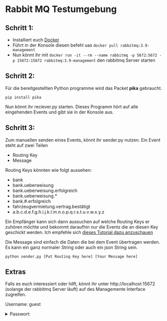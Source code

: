 # Rabbit MQ Testumgebung
Schritt 1:
---
 - Installiert euch [Docker](https://docs.docker.com/get-docker/)
 - Führt in der Konsole diesen befehl uas `docker pull rabbitmq:3.9-management`
 - Nun könnt ihr mit `docker run -it --rm --name rabbitmq -p 5672:5672 -p 15672:15672 rabbitmq:3.9-management` den rabbitmq Server starten

Schritt 2:
 ---
 Für die bereitgestellten Python programme wird das Packet **pika** gebraucht.

 `pip install pika`

 Nun könnt ihr reciever.py starten. Dieses Programm hört auf alle eingehenden Events und gibt sie in der Konsole aus.

 Schritt 3:
 ---
 Zum manuellen senden eines Events, könnt ihr sender.py nutzen.
 Ein Event steht auf zwei Teilen

 - Routing Key
 - Message

 Routing Keys könnten wie folgt aussehen:
   - bank
   - bank.ueberweisung
   - bank.ueberweisung.erfolgreich
   - bank.ueberweisung.*
   - bank.#.erfolgreich
   - fahrzeugvermietung.vertrag.bestätigt
   - a.b.c.d.e.f.g.h.i.j.k.l.m.n.o.p.q.r.s.t.u.v.w.x.y.z

Ein Empfänger kann sich dann aussuchen auf welche Routing Keys er zuhören möchte und bekommt daraufhin nur die Events die an diesen Key geschickt werden. Ich empfehle sich [dieses Tutorial dazu anzuschauen](https://www.rabbitmq.com/tutorials/tutorial-five-python.html)

Die Message sind einfach die Daten die bei dem Event übertragen werden.
Es kann ein ganz normaler String oder auch ein json String sein.
 
 `python sender.py [Put Routing Key here] [Your Message here]`

 Extras
 ---
 Falls es euch interessiert oder hilft, könnt ihr unter http://localhost:15672 (solange der rabbitmq Server läuft) auf des Managemente Interface zugreifen.

Username: guest
<details> 
  <summary>Passwort: </summary>
   guest
</details>